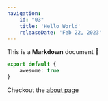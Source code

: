 ```yaml
---
navigation:
    id: "03"
    title: 'Hello World'
    releaseDate: 'Feb 22, 2023'
---
```


This is a **Markdown** document :rocket:

```ts
export default {
    awesome: true
}
```

Checkout the [about page](/about)